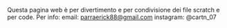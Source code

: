 Questa pagina web è per divertimento e per condivisione dei file scratch e per code.
Per info:
email: parraerick88@gmail.com
instagram: @cartn_07
